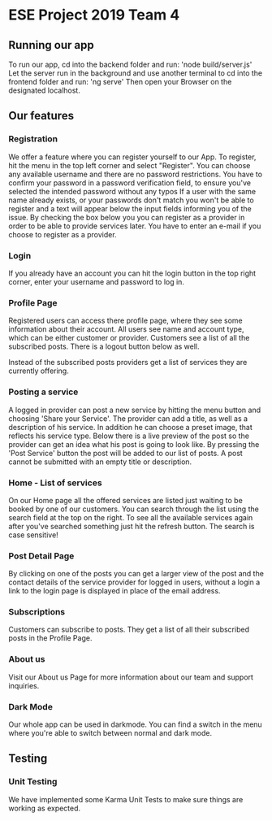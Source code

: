 <h1>ESE Project 2019 Team 4</h1>

<h2>Running our app</h2>
To run our app, cd into the backend folder and run: 'node build/server.js'
Let the server run in the background and use another terminal to cd into the frontend  folder
and run: 'ng serve'
Then open your Browser on the designated localhost.

<h2>Our features</h2>

<h3>Registration</h3>
We offer a feature where you can register yourself to our App.
To register, hit the menu in the top left corner and select "Register".
You can choose any available username and there are no password restrictions. You have
to confirm your password in a password verification field, to ensure you've selected the 
intended password without any typos
If a user with the same name already exists, or your passwords don't match
you won't be able to register and a text will appear below the input fields informing you
of the issue.
By checking the box below you you can register as a provider in order
to be able to provide services later. You have to enter an e-mail if you choose
to register as a provider.

<h3>Login</h3>
If you already have an account you can hit the login button in the top
right corner, enter your username and password to log in.

<h3>Profile Page</h3>
Registered users can access there profile page, where they see some
information about their account.
All users see name and account type, which can be either customer or provider.
Customers see a list of all the subscribed posts. 
There is a logout button below as well.

Instead of the subscribed posts providers get a list of services they are currently
offering.

<h3>Posting a service</h3>
A logged in provider can post a new service by hitting the menu button
and choosing 'Share your Service'.
The provider can add a title, as well as a description of his service.
In addition he can choose a preset image, that reflects his service type.
Below there is a live preview of the post so the provider can
get an idea what his post is going to look like.
By pressing the 'Post Service' button the post will be added
to our list of posts. A post cannot be submitted with an empty
title or description.

<h3>Home - List of services</h3>
On our Home page all the offered services are listed just waiting to be booked
by one of our customers. You can search through the list using the
search field at the top on the right. To see all the available
services again after you've searched something just hit the refresh button.
The search is case sensitive!

<h3>Post Detail Page</h3>
By clicking on one of the posts you can get a larger view of the post and the contact
details of the service provider for logged in users, without a login a link to the login
page is displayed in place of the email address.

<h3>Subscriptions</h3>
Customers can subscribe to posts. They get a list of all their subscribed
posts in the Profile Page.

<h3>About us</h3>
Visit our About us Page for more information about our team and support
inquiries.

<h3>Dark Mode</h3>
Our whole app can be used in darkmode. You can find a switch in
the menu where you're able to switch between normal and dark mode.

<h2>Testing</h2>

<h3>Unit Testing</h3>
We have implemented some Karma Unit Tests to make sure things are
working as expected.
